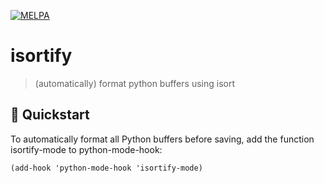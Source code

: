 [![MELPA](https://melpa.org/packages/isortify-badge.svg)](https://melpa.org/#/isortify)

# isortify
> (automatically) format python buffers using isort

## 💾 Quickstart

To automatically format all Python buffers before saving, add the function
isortify-mode to python-mode-hook:

```elisp
(add-hook 'python-mode-hook 'isortify-mode)
```
